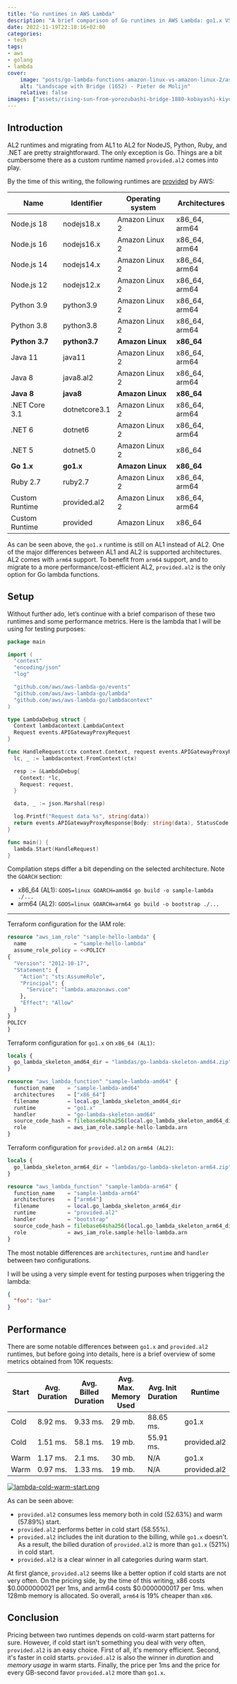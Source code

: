 ```yaml
---
title: "Go runtimes in AWS Lambda"
description: "A brief comparison of Go runtimes in AWS Lambda: go1.x VS. provided.al2"
date: 2022-11-19T22:10:16+02:00
categories:
- tech
tags:
- aws
- golang
- lambda
cover:
    image: "posts/go-lambda-functions-amazon-linux-vs-amazon-linux-2/assets/rising-sun-from-yorozubashi-bridge-1880-kobayashi-kiyochika.webp"
    alt: "Landscape with Bridge (1652) - Pieter de Molijn"
    relative: false
images: ["assets/rising-sun-from-yorozubashi-bridge-1880-kobayashi-kiyochika.webp"]
---
```


## Introduction

AL2 runtimes and migrating from AL1 to AL2 for NodeJS, Python, Ruby, and .NET are pretty straightforward. The only
exception is Go. Things are a bit cumbersome there as a custom runtime named `provided.al2` comes into play.

By the time of this writing, the following runtimes are
[provided](https://docs.aws.amazon.com/lambda/latest/dg/lambda-runtimes.html) by AWS:

| Name               | Identifier    | Operating system | Architectures |
|--------------------|---------------|------------------|---------------|
| Node.js 18         | nodejs18.x    | Amazon Linux 2   | x86_64, arm64 |
| Node.js 16         | nodejs16.x    | Amazon Linux 2   | x86_64, arm64 |
| Node.js 14         | nodejs14.x    | Amazon Linux 2   | x86_64, arm64 |
| Node.js 12         | nodejs12.x    | Amazon Linux 2   | x86_64, arm64 |
| Python 3.9         | python3.9     | Amazon Linux 2   | x86_64, arm64 |
| Python 3.8         | python3.8     | Amazon Linux 2   | x86_64, arm64 |
| **Python 3.7**     | **python3.7** | **Amazon Linux** | **x86_64**    |
| Java 11            | java11        | Amazon Linux 2   | x86_64, arm64 |
| Java 8             | java8.al2     | Amazon Linux 2   | x86_64, arm64 |
| **Java 8**         | **java8**     | **Amazon Linux** | **x86_64**    |
| .NET Core 3.1      | dotnetcore3.1 | Amazon Linux 2   | x86_64, arm64 |
| .NET 6             | dotnet6       | Amazon Linux 2   | x86_64, arm64 |
| .NET 5             | dotnet5.0     | Amazon Linux 2   | x86_64        |
| **Go 1.x**         | **go1.x**     | **Amazon Linux** | **x86_64**    |
| Ruby 2.7           | ruby2.7       | Amazon Linux 2   | x86_64, arm64 |
| Custom Runtime     | provided.al2  | Amazon Linux 2   | x86_64, arm64 |
| Custom Runtime     | provided      | Amazon Linux     | x86_64        |

As can be seen above, the `go1.x` runtime is still on AL1 instead of AL2. One of the major differences between AL1 and
AL2 is supported architectures. AL2 comes with `arm64` support. To benefit from `arm64` support, and to migrate to a
more performance/cost-efficient AL2, `provided.al2` is the only option for Go lambda functions.

## Setup

Without further ado, let’s continue with a brief comparison of these two runtimes and some performance metrics. Here is
the lambda that I will be using for testing purposes:

```go
package main

import (
  "context"
  "encoding/json"
  "log"

  "github.com/aws/aws-lambda-go/events"
  "github.com/aws/aws-lambda-go/lambda"
  "github.com/aws/aws-lambda-go/lambdacontext"
)

type LambdaDebug struct {
  Context lambdacontext.LambdaContext
  Request events.APIGatewayProxyRequest
}

func HandleRequest(ctx context.Context, request events.APIGatewayProxyRequest) (events.APIGatewayProxyResponse, error) {
  lc, _ := lambdacontext.FromContext(ctx)

  resp := &LambdaDebug{
    Context: *lc,
    Request: request,
  }

  data, _ := json.Marshal(resp)

  log.Printf("Request data %s", string(data))
  return events.APIGatewayProxyResponse{Body: string(data), StatusCode: 200}, nil
}

func main() {
  lambda.Start(HandleRequest)
}
```

Compilation steps differ a bit depending on the selected architecture. Note the `GOARCH` section:


- x86_64 (AL1): `GOOS=linux GOARCH=amd64 go build -o sample-lambda ./...`
- arm64 (AL2): `GOOS=linux GOARCH=arm64 go build -o bootstrap ./...`

---------------------

Terraform configuration for the IAM role:

```terraform
resource "aws_iam_role" "sample-hello-lambda" {
  name               = "sample-hello-lambda"
  assume_role_policy = <<POLICY
{
  "Version": "2012-10-17",
  "Statement": {
    "Action": "sts:AssumeRole",
    "Principal": {
      "Service": "lambda.amazonaws.com"
    },
    "Effect": "Allow"
  }
}
POLICY
}
```

Terraform configuration for `go1.x` on `x86_64 (AL1)`:

```terraform
locals {
  go_lambda_skeleton_amd64_dir = "lambdas/go-lambda-skeleton-amd64.zip"
}

resource "aws_lambda_function" "sample-lambda-amd64" {
  function_name    = "sample-lambda-amd64"
  architectures    = ["x86_64"]
  filename         = local.go_lambda_skeleton_amd64_dir
  runtime          = "go1.x"
  handler          = "go-lambda-skeleton-amd64"
  source_code_hash = filebase64sha256(local.go_lambda_skeleton_amd64_dir)
  role             = aws_iam_role.sample-hello-lambda.arn
}
```
Terraform configuration for `provided.al2` on `arm64 (AL2)`:

```terraform
locals {
  go_lambda_skeleton_arm64_dir = "lambdas/go-lambda-skeleton-arm64.zip"
}

resource "aws_lambda_function" "sample-lambda-arm64" {
  function_name    = "sample-lambda-arm64"
  architectures    = ["arm64"]
  filename         = local.go_lambda_skeleton_arm64_dir
  runtime          = "provided.al2"
  handler          = "bootstrap"
  source_code_hash = filebase64sha256(local.go_lambda_skeleton_arm64_dir)
  role             = aws_iam_role.sample-hello-lambda.arn
}
```

The most notable differences are `architectures`, `runtime` and `handler` between two configurations.

I will be using a very simple event for testing purposes when triggering the lambda:

```json
{
  "foo": "bar"
}
```

## Performance

There are some notable differences between `go1.x` and `provided.al2` runtimes, but before going into details, here
is a brief overview of some metrics obtained from 10K requests:

| Start | Avg. Duration | Avg. Billed Duration | Avg. Max. Memory Used | Avg. Init Duration | Runtime      |
|-------|---------------|----------------------|-----------------------|--------------------|--------------|
| Cold  | 8.92 ms.      | 9.33 ms.             | 29 mb.                | 88.65 ms.          | go1.x        |
| Cold  | 1.51 ms.      | 58.1 ms.             | 19 mb.                | 55.91 ms.          | provided.al2 |
| Warm  | 1.17 ms.      | 2.1 ms.              | 30 mb.                | N/A                | go1.x        |
| Warm  | 0.97 ms.      | 1.33 ms.             | 19 mb.                | N/A                | provided.al2 |

[![lambda-cold-warm-start.png](assets/lambda-cold-warm-start.png)](assets/lambda-cold-warm-start.png)


As can be seen above:

- `provided.al2` consumes less memory both in cold (52.63%) and warm (57.89%) start.
- `provided.al2` performs better in cold start (58.55%).
- `provided.al2` includes the init duration to the billing, while `go1.x` doesn't. As a result, the billed duration of
  `provided.al2` is more than `go1.x` (521%) in cold start.
- `provided.al2` is a clear winner in all categories during warm start.

At first glance, `provided.al2` seems like a better option if cold starts are not very often. On the pricing side,
by the time of this writing, x86 costs $0.0000000021 per 1ms, and arm64 costs $0.0000000017 per 1ms. when 128mb memory
is allocated. So overall, `arm64` is 19% cheaper than `x86`.

## Conclusion

Pricing between two runtimes depends on cold-warm start patterns for sure. However, if cold start isn't something you
deal with very often, `provided.al2` is an easy choice. First of all, it's memory efficient. Second, it's faster in
cold starts. `provided.al2` is also the winner in _duration_ and _memory usage_ in warm starts. Finally, the price per
1ms and the price for every GB-second favor `provided.al2` more than `go1.x`.
